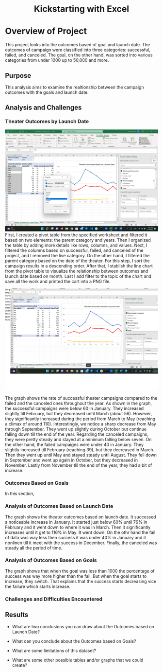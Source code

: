 <h1 align="center">
 Kickstarting with Excel
  </h1>

# Overview of Project
This project looks into the outcomes based of goal and launch date. The outcomes of campaign were classified into three categories: successful, failed, and canceled.  The goal, on the other hand, was sorted into various categories from under 1000 up to 50,000 and more.

## Purpose
This analysis aims to examine the realtionship between the campaign outcomes with the goals and launch date. 
## Analysis and Challenges
### Theater Outcomes by Launch Date
![](screen%20shot2.png)
First, I  created a pivot table from the specified worksheet and filtered it based on two elements: the parent category and years. Then I organized the table by adding more details like rows, columns, and values. Next, I filtered the columns based on successful, failed, and canceled of the project, and I removed the live category. On the other hand, I filtered the parent category based on the date of the theater. For this step, I sort the campaign results in a descending order. After that, I stablish the line chart from the pivot table to visualize the relationship between outcomes and launch date based on month. Last I add filter to the topic of the chart and save all the work and printed the cart into a PNG file.

![](screen%20shot1.png)

The graph shows the rate of successful theater campaigns compared to the failed and the canceled ones throughout the year. As shown in the graph, the successful campaigns were below 60 in January. They increased slightly till February, but they decreased until March (about 56). However, they significantly increased during the period from March to May (reaching a climax of around 110). Interestingly, we notice a sharp decrease from May through September. They went up slightly during October but continue falling down till the end of the year. Regarding the canceled campaigns, they were pretty steady and stayed at a minimum falling below seven. On the other hand, the failed campaigns were under 40 in January. They slightly increased till February (reaching 39), but they decreased in March. Then they went up until May and stayed steady until August. They fell down in September and went up again in October, but they decreased in November. Lastly from November till the end of the year, they had a bit of increase.   
### Outcomes Based on Goals
In this section, 

### Analysis of Outcomes Based on Launch Date
The graph shows the theater outcomes based on launch date. It successed a noticeable increase in January. It started just below 60% until 76% in February and it went down to where it was in March. Then it significantly increases until it get to 116% in May. It went down. On the othr hand the fail of data was way less then success it was under 40% in January and it nonlinen till it meet with the success in December. Finally, the canceled was steady all the period of  time.     
### Analysis of Outcomes Based on Goals
The graph shows that when the goal was less than 1000 the percentage of success was way more higher than the fail. But when the goal starts to increase, they switch. That explains that the success starts decreasing vice the failure which starts increase.

### Challenges and Difficulties Encountered

## Results

- What are two conclusions you can draw about the Outcomes based on Launch Date?

- What can you conclude about the Outcomes based on Goals?

- What are some limitations of this dataset?

- What are some other possible tables and/or graphs that we could create?
